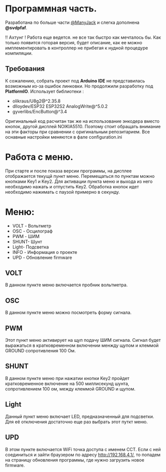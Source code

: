 # Программная часть.
Разработана по больше части [@ManyJack](https://github.com/jackfrombb/InterTest/) и слегка дополнена **@svdpfaf**.

!! Ахтунг !  Работа еще ведется. не все так быстро как мечталось бы. Как только появится готорая версия, будет описание, как ее можно имплементировать в контроллер не прибегая к нудной процедуре компиляции.


## Требования
К сожалению, собрать проект под **Arduino IDE** не представилась возможным из-за ошибок линковки. Но продолжили разработку под **PlatformIO**. 
Использует библиотеки :
*	olikraus/U8g2@^2.35.8
*	dlloydev/ESP32 ESP32S2 AnalogWrite@^5.0.2
*	gyverlibs/EncButton@^3.4

Оригинальный код расчитан так же на использование энкодера вместо кнопок, другой дисплей NOIKIA5510. Поэтому стоит обращать внимание  на эти факторы при сравнении с оригинальным репозитарием.
Все оснавные настройки меняются в фале configuration.ini  

# Работа с меню.
При старте и после  показа версии программы, на дисплее  отображается текущй пункт меню. Перемещаться по пунктам можно кнопками Key1 и Key2. Для активации пункта меню и выхода из него необходимо нажать и отпустить Key2. Обработка кнопок идет необходимо нажимать с паузой примерно в секунду.

# Меню:
* VOLT - Вольтметр
* OSC  - Осцилограф
* PWM  - ШИМ
* SHUNT- Шунт
* Light- Подсветка
* INFO - Информация о проекте
* UPD  - Обновление firmware

## VOLT 
В данном пункте меню включается пробник вольтметра.
## OSC
В данном пункте меню можно посмотреть форму сигнала.
## PWM
Этот пункт меню активирует на щуп подачу ШИМ сигнала. Сигнал будет выражаться в кратковременном включении менжду щупом и клеммой GROUND сопротивления 100 Ом. 
## SHUNT
В данном пункте меню при нажатии кнопки Key2 пройдет кратковременное включение на 500 миллисекунд шунта, сопротивлением 100 ом, между клеммой GROUND  и щупом.
## Light
Данный пункт меню включает LED, предназначенный для подсветки. Для её отключения достаточно еще  раз выбрать этот путкт меню. 
## UPD
В этом пункте включается WiFi точка доступа с именем CCT. Если с ней соединиться и зайти браузером по адресу http://192.168.4.1/, то попадем на страницу обновления программы, где нужно загрузить новое firmware.


 